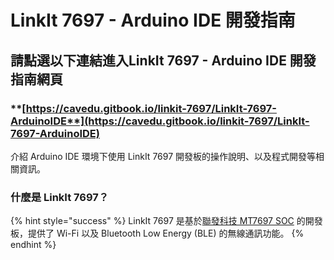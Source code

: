 # LinkIt 7697 - Arduino IDE 開發指南

## **請點選以下連結進入**LinkIt 7697 - Arduino IDE 開發指南**網頁**

### ****[**https://cavedu.gitbook.io/linkit-7697/LinkIt-7697-ArduinoIDE**](https://cavedu.gitbook.io/linkit-7697/LinkIt-7697-ArduinoIDE)****

介紹 Arduino IDE 環境下使用 LinkIt 7697 開發板的操作說明、以及程式開發等相關資訊。

### 什麼是 LinkIt 7697？ <a href="#linkit7697developmentguideforarduinoide-shen-me-shi-linkit7697" id="linkit7697developmentguideforarduinoide-shen-me-shi-linkit7697"></a>

{% hint style="success" %}
LinkIt 7697 是基於[聯發科技 MT7697 SOC](https://labs.mediatek.com/zh-tw/chipset/MT7697) 的開發板，提供了 Wi-Fi 以及 Bluetooth Low Energy (BLE) 的無線通訊功能。
{% endhint %}
